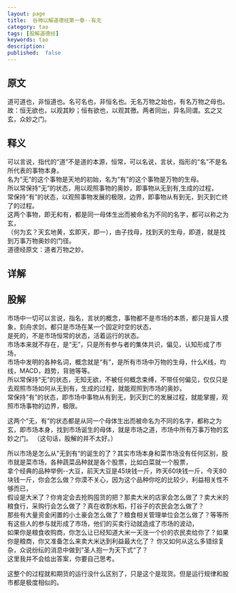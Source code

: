 ```yaml
---
layout: page
title:  谷神以解道德经第一章--有无
category: tao
tags: [股解道德经]
keywords: tao
description:
published:  false
---
```


## 原文
道可道也，非恒道也。名可名也，非恒名也。无名万物之始也，有名万物之母也。故：恒无欲也，以观其眇；恒有欲也，以观其徼。两者同出，异名同谓。玄之又玄，众妙之门。

## 释义
可以言说，指代的“道”不是道的本源，恒常，可以名说，言状，指形的“名”不是名所代表的事物本身。   
名为“无”的这个事物是天地的初始，名为“有”的这个事物是万物的生母。  
所以常保持“无”的状态，用以观照事物的奥妙，即事物从无到有,生成的过程，  
常保持“有”的状态，以观照事物发展的极限，边界，即事物从有到无，到灭到亡终了的过程。    
这两个事物，即无和有，都是同一母体生出而被命名为不同的名字，都可以称之为玄，  
（何为玄？天玄地黄，玄即天，即一），由子找母，找到天的生母，即道，就是找到万事万物奥妙的门径。  
道德经原文：道者万物之妙。
## 详解

## 股解
市场中一切可以言说，指名，言状的概念，事物都不是市场的本质，都只是盲人摸象，刻舟求剑，都只是市场在某一个固定时空的状态，  
是死的，不是市场恒常的状态，活着运行的状态。  
市场本来就不存在，是“无”，只是所有参与者的集体共识，偏见，认知形成了市场，  
市场中发明的各种名词，概念就是“有”，是所有市场中万物的生母，什么K线，均线，MACD，趋势，背驰等等。  
所以常保持“无”的状态，无知无欲，不被任何概念束缚，不带任何偏见，仅仅只是去观照市场如何从无到有，生成的过程，就能观照到市场的奥妙。  
常保持“有”的状态，即市场中事物从有到无，到灭到亡的发展过程，就能掌握，观照市场事物的边界，极限。

这两个“无，有”的状态都是从同一个母体生出而被命名为不同的名字，都称之为玄，即市场本身，找到市场诞生的母体，就是市场之道，市场中所有万事万物的玄妙之门。
（这句话，股解的并不太好。）

所以市场是怎么从”无到有“的诞生的了？其实市场本身和菜市场没有任何区别，股市就是菜市场，各种蔬菜品种就是各个股票，比如白菜就一个股票，  
拿个经典的品种举例--大豆，前天大豆是45块钱一斤，昨天60块钱一斤，今天80块钱一斤，你会怎么做？你漠不关心，因为这个品种你吃的比较少，利益相关性不够而已，  
假设是大米了？你肯定会去抢购囤货的把？那卖大米的店家会怎么做了？卖大米的粮食行，采购行会怎么做了？真在收割水稻，打谷子的农民会怎么做了？  
那些有大量资金闲置的小土豪会怎么做了？粮食相关管理单位会怎么做了？等等所有这些人的参与就形成了市场，他们的买卖行动就造成了市场的波动，  
如果你是粮食收购商，你怎么让已经知道大米一天涨一个价的农民卖给你了？如果你是粮商，你又准备怎么来卖大米达到利益最大化了？
你又如何从这么多错综复杂，众说纷纭的消息中做到”圣人抱一为天下式“了？  
这里我并不会给出答案，你要自己思考。    

这整个的过程就和期货的运行没什么区别了，只是这个是现货。但是运行规律和股市都是极度相似的。  














